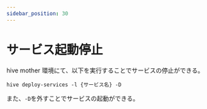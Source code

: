 ```yaml
---
sidebar_position: 30
---
```

# サービス起動停止

hive mother 環境にて、以下を実行することでサービスの停止ができる。
```
hive deploy-services -l {サービス名} -D
```
また、`-D`を外すことでサービスの起動ができる。